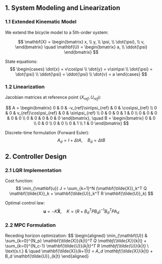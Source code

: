 ## 1. System Modeling and Linearization

### 1.1 Extended Kinematic Model
We extend the bicycle model to a 5th-order system:

$$ 
\mathbf{X} = \begin{bmatrix} x, \\ y, \\ \psi, \\ \dot{\psi}, \\ v, \end{bmatrix} \quad
\mathbf{U} = \begin{bmatrix} a, \\ \ddot{\psi} \end{bmatrix}
$$

State equations:
$$
\begin{cases}
\dot{x} = v\cos\psi \\
\dot{y} = v\sin\psi \\
\dot{\psi} = \dot{\psi} \\
\ddot{\psi} = \ddot{\psi} \\
\dot{v} = a
\end{cases}
$$

### 1.2 Linearization
Jacobian matrices at reference point $(X_{ref}, U_{ref})$:

$$
A = \begin{bmatrix}
0 & 0 & -v_{ref}\sin\psi_{ref} & 0 & \cos\psi_{ref} \\
0 & 0 & v_{ref}\cos\psi_{ref} & 0 & \sin\psi_{ref} \\
0 & 0 & 0 & 1 & 0 \\
0 & 0 & 0 & 0 & 0 \\
0 & 0 & 0 & 0 & 0
\end{bmatrix}, \quad
B = \begin{bmatrix}
0 & 0 \\
0 & 0 \\
0 & 0 \\
0 & 1 \\
1 & 0
\end{bmatrix}
$$

Discrete-time formulation (Forward Euler):
$$
A_d = I + \Delta t A, \quad B_d = \Delta t B
$$

## 2. Controller Design

### 2.1 LQR Implementation
Cost function:
$$
\min_{\mathbf{u}} J = \sum_{k=1}^N (\mathbf{\tilde{X}}_k^T Q \mathbf{\tilde{X}}_k + \mathbf{\tilde{U}}_k^T R \mathbf{\tilde{U}}_k)
$$

Optimal control law:
$$
\mathbf{u} = -K\mathbf{\tilde{X}}, \quad K = (R + B_d^T P B_d)^{-1} B_d^T P A_d
$$

### 2.2 MPC Formulation
Receding horizon optimization:
$$
\begin{aligned}
\min_{\mathbf{U}} & \sum_{k=0}^{N_p} \mathbf{\tilde{X}}_{k|t}^T Q \mathbf{\tilde{X}}_{k|t} + \sum_{k=0}^{N_c-1} \mathbf{\tilde{U}}_{k|t}^T R \mathbf{\tilde{U}}_{k|t} \\
\text{s.t.} & \quad \mathbf{\tilde{X}}_{k+1|t} = A_d \mathbf{\tilde{X}}_{k|t} + B_d \mathbf{\tilde{U}}_{k|t}
\end{aligned}
